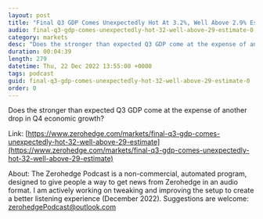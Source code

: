 ```yaml
---
layout: post
title: "Final Q3 GDP Comes Unexpectedly Hot At 3.2%, Well Above 2.9% Estimate"
audio: final-q3-gdp-comes-unexpectedly-hot-32-well-above-29-estimate-0
category: markets
desc: "Does the stronger than expected Q3 GDP come at the expense of another drop in Q4 economic growth?"
duration: 00:04:39
length: 279
datetime: Thu, 22 Dec 2022 13:55:00 +0000
tags: podcast
guid: final-q3-gdp-comes-unexpectedly-hot-32-well-above-29-estimate-0
order: 0
---
```

Does the stronger than expected Q3 GDP come at the expense of another drop in Q4 economic growth?

Link: [https://www.zerohedge.com/markets/final-q3-gdp-comes-unexpectedly-hot-32-well-above-29-estimate](https://www.zerohedge.com/markets/final-q3-gdp-comes-unexpectedly-hot-32-well-above-29-estimate)

About: The Zerohedge Podcast is a non-commercial, automated program, designed to give people a way to get news from Zerohedge in an audio format.  I am actively working on tweaking and improving the setup to create a better listening experience (December 2022).  Suggestions are welcome: [zerohedgePodcast@outlook.com](mailto:zerohedgePodcast@outlook.com)
